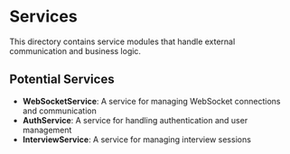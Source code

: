 # Services

This directory contains service modules that handle external communication and business logic.

## Potential Services

- **WebSocketService**: A service for managing WebSocket connections and communication
- **AuthService**: A service for handling authentication and user management
- **InterviewService**: A service for managing interview sessions